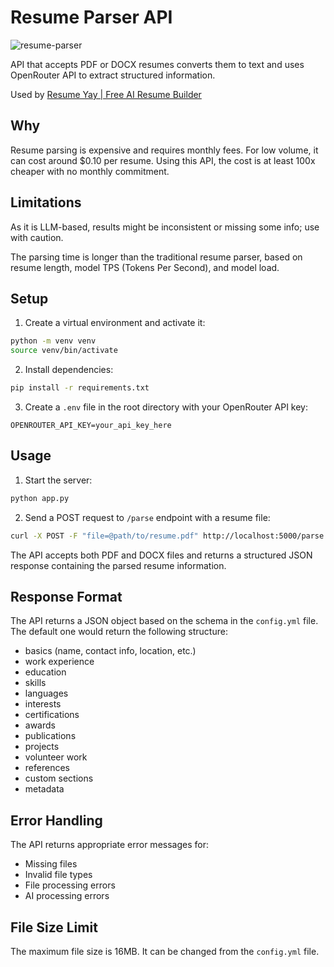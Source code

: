 # Resume Parser API

![resume-parser](https://github.com/user-attachments/assets/97bd4fe5-7e7f-43dc-9e60-71b0ed54877e)

API that accepts PDF or DOCX resumes converts them to text and uses OpenRouter API to extract structured information.

Used by [Resume Yay | Free AI Resume Builder](https://resumeyay.com)
## Why

Resume parsing is expensive and requires monthly fees. For low volume, it can cost around $0.10 per resume. Using this API, the cost is at least 100x cheaper with no monthly commitment.

## Limitations
As it is LLM-based, results might be inconsistent or missing some info; use with caution.

The parsing time is longer than the traditional resume parser, based on resume length, model TPS (Tokens Per Second), and model load.

## Setup

1. Create a virtual environment and activate it:

```bash
python -m venv venv
source venv/bin/activate
```

2. Install dependencies:
```bash
pip install -r requirements.txt
```

3. Create a `.env` file in the root directory with your OpenRouter API key:
```
OPENROUTER_API_KEY=your_api_key_here
```

## Usage

1. Start the server:
```bash
python app.py
```

2. Send a POST request to `/parse` endpoint with a resume file:
```bash
curl -X POST -F "file=@path/to/resume.pdf" http://localhost:5000/parse
```

The API accepts both PDF and DOCX files and returns a structured JSON response containing the parsed resume information.

## Response Format

The API returns a JSON object based on the schema in the `config.yml` file. The default one would return the following structure:
- basics (name, contact info, location, etc.)
- work experience
- education
- skills
- languages
- interests
- certifications
- awards
- publications
- projects
- volunteer work
- references
- custom sections
- metadata

## Error Handling

The API returns appropriate error messages for:
- Missing files
- Invalid file types
- File processing errors
- AI processing errors

## File Size Limit

The maximum file size is 16MB. It can be changed from the `config.yml` file.

